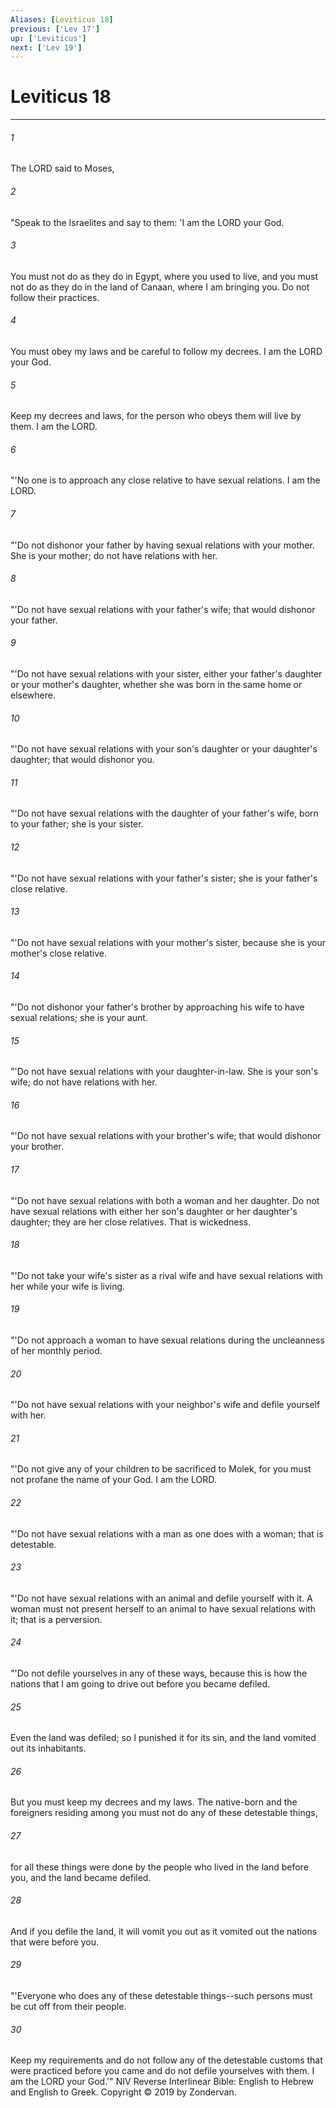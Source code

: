 ```yaml
---
Aliases: [Leviticus 18]
previous: ['Lev 17']
up: ['Leviticus']
next: ['Lev 19']
---
```

# Leviticus 18

***


###### 1 
The LORD said to Moses, 

###### 2 
"Speak to the Israelites and say to them: 'I am the LORD your God. 

###### 3 
You must not do as they do in Egypt, where you used to live, and you must not do as they do in the land of Canaan, where I am bringing you. Do not follow their practices. 

###### 4 
You must obey my laws and be careful to follow my decrees. I am the LORD your God. 

###### 5 
Keep my decrees and laws, for the person who obeys them will live by them. I am the LORD. 

###### 6 
"'No one is to approach any close relative to have sexual relations. I am the LORD. 

###### 7 
"'Do not dishonor your father by having sexual relations with your mother. She is your mother; do not have relations with her. 

###### 8 
"'Do not have sexual relations with your father's wife; that would dishonor your father. 

###### 9 
"'Do not have sexual relations with your sister, either your father's daughter or your mother's daughter, whether she was born in the same home or elsewhere. 

###### 10 
"'Do not have sexual relations with your son's daughter or your daughter's daughter; that would dishonor you. 

###### 11 
"'Do not have sexual relations with the daughter of your father's wife, born to your father; she is your sister. 

###### 12 
"'Do not have sexual relations with your father's sister; she is your father's close relative. 

###### 13 
"'Do not have sexual relations with your mother's sister, because she is your mother's close relative. 

###### 14 
"'Do not dishonor your father's brother by approaching his wife to have sexual relations; she is your aunt. 

###### 15 
"'Do not have sexual relations with your daughter-in-law. She is your son's wife; do not have relations with her. 

###### 16 
"'Do not have sexual relations with your brother's wife; that would dishonor your brother. 

###### 17 
"'Do not have sexual relations with both a woman and her daughter. Do not have sexual relations with either her son's daughter or her daughter's daughter; they are her close relatives. That is wickedness. 

###### 18 
"'Do not take your wife's sister as a rival wife and have sexual relations with her while your wife is living. 

###### 19 
"'Do not approach a woman to have sexual relations during the uncleanness of her monthly period. 

###### 20 
"'Do not have sexual relations with your neighbor's wife and defile yourself with her. 

###### 21 
"'Do not give any of your children to be sacrificed to Molek, for you must not profane the name of your God. I am the LORD. 

###### 22 
"'Do not have sexual relations with a man as one does with a woman; that is detestable. 

###### 23 
"'Do not have sexual relations with an animal and defile yourself with it. A woman must not present herself to an animal to have sexual relations with it; that is a perversion. 

###### 24 
"'Do not defile yourselves in any of these ways, because this is how the nations that I am going to drive out before you became defiled. 

###### 25 
Even the land was defiled; so I punished it for its sin, and the land vomited out its inhabitants. 

###### 26 
But you must keep my decrees and my laws. The native-born and the foreigners residing among you must not do any of these detestable things, 

###### 27 
for all these things were done by the people who lived in the land before you, and the land became defiled. 

###### 28 
And if you defile the land, it will vomit you out as it vomited out the nations that were before you. 

###### 29 
"'Everyone who does any of these detestable things--such persons must be cut off from their people. 

###### 30 
Keep my requirements and do not follow any of the detestable customs that were practiced before you came and do not defile yourselves with them. I am the LORD your God.'" NIV Reverse Interlinear Bible: English to Hebrew and English to Greek. Copyright © 2019 by Zondervan.
